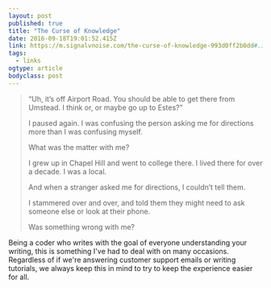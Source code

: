 ```yaml
---
layout: post 
published: true 
title: "The Curse of Knowledge" 
date: 2016-09-18T19:01:52.415Z 
link: https://m.signalvnoise.com/the-curse-of-knowledge-993d0ff2b0dd#.imyrpti55 
tags:
  - links
ogtype: article 
bodyclass: post 
---
```


> “Uh, it’s off Airport Road. You should be able to get there from Umstead. I think or, or maybe go up to Estes?”
> 
> I paused again. I was confusing the person asking me for directions more than I was confusing myself.
> 
> What was the matter with me?
> 
> I grew up in Chapel Hill and went to college there. I lived there for over a decade. I was a local.
> 
> And when a stranger asked me for directions, I couldn’t tell them.
> 
> I stammered over and over, and told them they might need to ask someone else or look at their phone.
> 
> Was something wrong with me?

Being a coder who writes with the goal of everyone understanding your writing, this is something I've had to deal with on many occasions. Regardless of if we're answering customer support emails or writing tutorials, we always keep this in mind to try to keep the experience easier for all.

